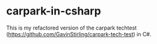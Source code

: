 # carpark-in-csharp

This is my refactored version of the carpark techtest (https://github.com/GavinStirling/carpark-tech-test) in C#.
